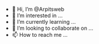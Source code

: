 - 👋 Hi, I’m @Arpitsweb
- 👀 I’m interested in ...
- 🌱 I’m currently learning ...
- 💞️ I’m looking to collaborate on ...
- 📫 How to reach me ...

<!---
Arpitsweb/Arpitsweb is a ✨ special ✨ repository because its `README.md` (this file) appears on your GitHub profile.
You can click the Preview link to take a look at your changes.
--->
